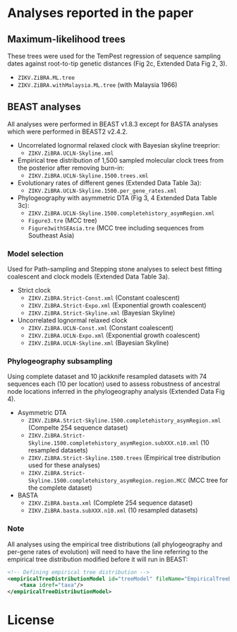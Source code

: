 
# Analyses reported in the paper

## Maximum-likelihood trees

These trees were used for the TemPest regression of sequence sampling dates against root-to-tip genetic distances (Fig 2c, Extended Data Fig 2, 3). 

- `ZIKV.ZiBRA.ML.tree`
- `ZIKV.ZiBRA.withMalaysia.ML.tree` (with Malaysia 1966)

## BEAST analyses
All analyses were performed in BEAST v1.8.3 except for BASTA analyses which were performed in BEAST2 v2.4.2.

- Uncorrelated lognormal relaxed clock with Bayesian skyline treeprior: 
	- `ZIKV.ZiBRA.UCLN-Skyline.xml`
- Empirical tree distribution of 1,500 sampled molecular clock trees from the posterior after removing burn-in: 
	- `ZIKV.ZiBRA.UCLN-Skyline.1500.trees.xml`
- Evolutionary rates of different genes (Extended Data Table 3a):
	- `ZIKV.ZiBRA.UCLN-Skyline.1500.per_gene_rates.xml`
- Phylogeography with asymmetric DTA (Fig 3, 4 Extended Data Table 3c):
	- `ZIKV.ZiBRA.UCLN-Skyline.1500.completehistory_asymRegion.xml`
	- `Figure3.tre` (MCC tree)
	- `Figure3withSEAsia.tre` (MCC tree including sequences from Southeast Asia)


### Model selection 
Used for Path-sampling and Stepping stone analyses to select best fitting coalescent and clock models (Extended Data Table 3a).

- Strict clock
	- `ZIKV.ZiBRA.Strict-Const.xml` (Constant coalescent)
	- `ZIKV.ZiBRA.Strict-Expo.xml` (Exponential growth coalescent)
	- `ZIKV.ZiBRA.Strict-Skyline.xml` (Bayesian Skyline)
- Uncorrelated lognormal relaxed clock
	- `ZIKV.ZiBRA.UCLN-Const.xml` (Constant coalescent)
	- `ZIKV.ZiBRA.UCLN-Expo.xml` (Exponential growth coalescent)
	- `ZIKV.ZiBRA.UCLN-Skyline.xml` (Bayesian Skyline)

### Phylogeography subsampling 
Using complete dataset and 10 jackknife resampled datasets with 74 sequences each (10 per location) used to assess robustness of ancestral node locations inferred in the phylogeography analysis (Extended Data Fig 4). 

- Asymmetric DTA
	- `ZIKV.ZiBRA.Strict-Skyline.1500.completehistory_asymRegion.xml` (Compelte 254 sequence dataset)
	- `ZIKV.ZiBRA.Strict-Skyline.1500.completehistory_asymRegion.subXXX.n10.xml` (10 resampled datasets)
	- `ZIKV.ZiBRA.Strict-Skyline.1500.trees` (Empirical tree distribution used for these analyses)
	- `ZIKV.ZiBRA.Strict-Skyline.1500.completehistory_asymRegion.region.MCC` (MCC tree for the complete dataset)
- BASTA
	- `ZIKV.ZiBRA.basta.xml` (Complete 254 sequence dataset)
	- `ZIKV.ZiBRA.basta.subXXX.n10.xml` (10 resampled datasets)


### Note
All analyses using the empirical tree distributions (all phylogeography and per-gene rates of evolution) will need to have the line referring to the empirical tree distribution modified before it will run in BEAST:

```XML
<!-- Defining empirical tree distribution -->
<empiricalTreeDistributionModel id="treeModel" fileName="EmpiricalTreeDistribution.trees">
	<taxa idref="taxa"/>
</empiricalTreeDistributionModel>
```


# License